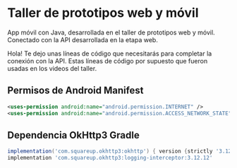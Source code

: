 # Taller de prototipos web y móvil

App móvil con Java, desarrollada en el taller de prototipos web y móvil. Conectado con la API desarrollada en la etapa web.

Hola! Te dejo unas líneas de código que necesitarás para completar la conexión con la API. Estas líneas de código por supuesto que fueron usadas en los videos del taller.

## Permisos de Android Manifest

```xml
<uses-permission android:name="android.permission.INTERNET" />
<uses-permission android:name="android.permission.ACCESS_NETWORK_STATE" />
```

## Dependencia OkHttp3 Gradle

```gradle
implementation('com.squareup.okhttp3:okhttp') { version {strictly '3.12.12'} }
implementation 'com.squareup.okhttp3:logging-interceptor:3.12.12'
```

